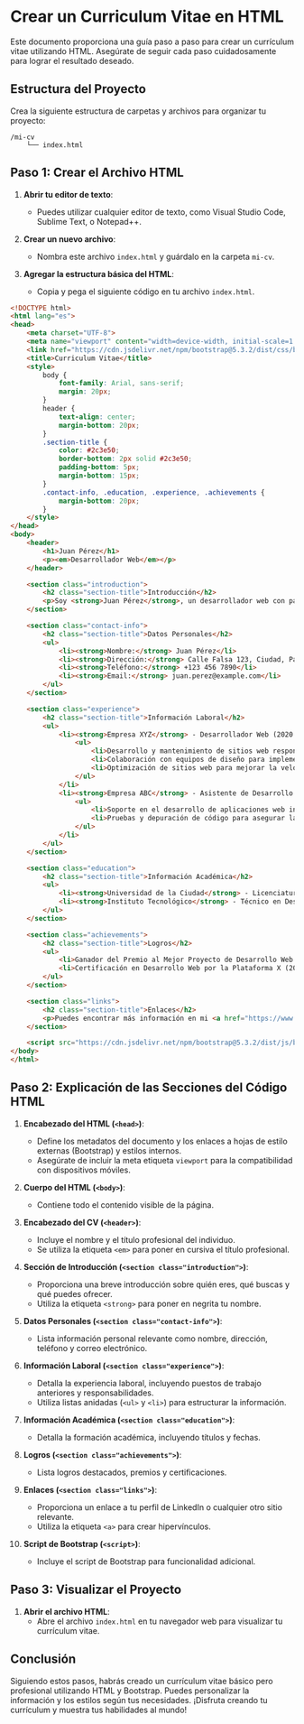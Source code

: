 # Crear un Curriculum Vitae en HTML

Este documento proporciona una guía paso a paso para crear un currículum vitae utilizando HTML. Asegúrate de seguir cada paso cuidadosamente para lograr el resultado deseado.

## Estructura del Proyecto
Crea la siguiente estructura de carpetas y archivos para organizar tu proyecto:

```
/mi-cv
    └── index.html
```

## Paso 1: Crear el Archivo HTML

1. **Abrir tu editor de texto**:
   - Puedes utilizar cualquier editor de texto, como Visual Studio Code, Sublime Text, o Notepad++.

2. **Crear un nuevo archivo**:
   - Nombra este archivo `index.html` y guárdalo en la carpeta `mi-cv`.

3. **Agregar la estructura básica del HTML**:
   - Copia y pega el siguiente código en tu archivo `index.html`.

```html
<!DOCTYPE html>
<html lang="es">
<head>
    <meta charset="UTF-8">
    <meta name="viewport" content="width=device-width, initial-scale=1.0">
    <link href="https://cdn.jsdelivr.net/npm/bootstrap@5.3.2/dist/css/bootstrap.min.css" rel="stylesheet" integrity="sha384-T3c6CoIi6uLrA9TneNEoa7RxnatzjcDSCmG1MXxSR1GAsXEV/Dwwykc2MPK8M2HN" crossorigin="anonymous">
    <title>Curriculum Vitae</title>
    <style>
        body {
            font-family: Arial, sans-serif;
            margin: 20px;
        }
        header {
            text-align: center;
            margin-bottom: 20px;
        }
        .section-title {
            color: #2c3e50;
            border-bottom: 2px solid #2c3e50;
            padding-bottom: 5px;
            margin-bottom: 15px;
        }
        .contact-info, .education, .experience, .achievements {
            margin-bottom: 20px;
        }
    </style>
</head>
<body>
    <header>
        <h1>Juan Pérez</h1>
        <p><em>Desarrollador Web</em></p>
    </header>

    <section class="introduction">
        <h2 class="section-title">Introducción</h2>
        <p>Soy <strong>Juan Pérez</strong>, un desarrollador web con pasión por crear soluciones innovadoras y funcionales. Busco una oportunidad para aplicar mis habilidades y contribuir al éxito de una empresa dinámica. Ofrezco un sólido conocimiento en HTML, CSS, y JavaScript, así como una actitud proactiva y un compromiso constante con el aprendizaje y la mejora continua.</p>
    </section>

    <section class="contact-info">
        <h2 class="section-title">Datos Personales</h2>
        <ul>
            <li><strong>Nombre:</strong> Juan Pérez</li>
            <li><strong>Dirección:</strong> Calle Falsa 123, Ciudad, País</li>
            <li><strong>Teléfono:</strong> +123 456 7890</li>
            <li><strong>Email:</strong> juan.perez@example.com</li>
        </ul>
    </section>

    <section class="experience">
        <h2 class="section-title">Información Laboral</h2>
        <ul>
            <li><strong>Empresa XYZ</strong> - Desarrollador Web (2020 - Presente)
                <ul>
                    <li>Desarrollo y mantenimiento de sitios web responsivos.</li>
                    <li>Colaboración con equipos de diseño para implementar nuevas características.</li>
                    <li>Optimización de sitios web para mejorar la velocidad y el rendimiento.</li>
                </ul>
            </li>
            <li><strong>Empresa ABC</strong> - Asistente de Desarrollo (2018 - 2020)
                <ul>
                    <li>Soporte en el desarrollo de aplicaciones web internas.</li>
                    <li>Pruebas y depuración de código para asegurar la calidad.</li>
                </ul>
            </li>
        </ul>
    </section>

    <section class="education">
        <h2 class="section-title">Información Académica</h2>
        <ul>
            <li><strong>Universidad de la Ciudad</strong> - Licenciatura en Ingeniería de Software (2014 - 2018)</li>
            <li><strong>Instituto Tecnológico</strong> - Técnico en Desarrollo Web (2012 - 2014)</li>
        </ul>
    </section>

    <section class="achievements">
        <h2 class="section-title">Logros</h2>
        <ul>
            <li>Ganador del Premio al Mejor Proyecto de Desarrollo Web - Universidad de la Ciudad (2018)</li>
            <li>Certificación en Desarrollo Web por la Plataforma X (2020)</li>
        </ul>
    </section>

    <section class="links">
        <h2 class="section-title">Enlaces</h2>
        <p>Puedes encontrar más información en mi <a href="https://www.linkedin.com" target="_blank"><strong>perfil de LinkedIn</strong></a>.</p>
    </section>

    <script src="https://cdn.jsdelivr.net/npm/bootstrap@5.3.2/dist/js/bootstrap.bundle.min.js" integrity="sha384-C6RzsynM9kWDrMNeT87bh95OGNyZPhcTNXj1NW7RuBCsyN/o0jlpcV8Qyq46cDfL" crossorigin="anonymous"></script>
</body>
</html>
```

## Paso 2: Explicación de las Secciones del Código HTML

1. **Encabezado del HTML (`<head>`)**:
   - Define los metadatos del documento y los enlaces a hojas de estilo externas (Bootstrap) y estilos internos.
   - Asegúrate de incluir la meta etiqueta `viewport` para la compatibilidad con dispositivos móviles.

2. **Cuerpo del HTML (`<body>`)**:
   - Contiene todo el contenido visible de la página.

3. **Encabezado del CV (`<header>`)**:
   - Incluye el nombre y el título profesional del individuo.
   - Se utiliza la etiqueta `<em>` para poner en cursiva el título profesional.

4. **Sección de Introducción (`<section class="introduction">`)**:
   - Proporciona una breve introducción sobre quién eres, qué buscas y qué puedes ofrecer.
   - Utiliza la etiqueta `<strong>` para poner en negrita tu nombre.

5. **Datos Personales (`<section class="contact-info">`)**:
   - Lista información personal relevante como nombre, dirección, teléfono y correo electrónico.

6. **Información Laboral (`<section class="experience">`)**:
   - Detalla la experiencia laboral, incluyendo puestos de trabajo anteriores y responsabilidades.
   - Utiliza listas anidadas (`<ul>` y `<li>`) para estructurar la información.

7. **Información Académica (`<section class="education">`)**:
   - Detalla la formación académica, incluyendo títulos y fechas.

8. **Logros (`<section class="achievements">`)**:
   - Lista logros destacados, premios y certificaciones.

9. **Enlaces (`<section class="links">`)**:
   - Proporciona un enlace a tu perfil de LinkedIn o cualquier otro sitio relevante.
   - Utiliza la etiqueta `<a>` para crear hipervínculos.

10. **Script de Bootstrap (`<script>`)**:
    - Incluye el script de Bootstrap para funcionalidad adicional.

## Paso 3: Visualizar el Proyecto

1. **Abrir el archivo HTML**:
   - Abre el archivo `index.html` en tu navegador web para visualizar tu currículum vitae.

## Conclusión

Siguiendo estos pasos, habrás creado un currículum vitae básico pero profesional utilizando HTML y Bootstrap. Puedes personalizar la información y los estilos según tus necesidades. ¡Disfruta creando tu currículum y muestra tus habilidades al mundo!